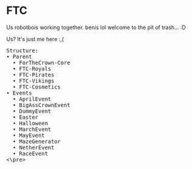 # FTC
Us robotbois working together.
benis lol
welcome to the pit of trash... :D

Us? It's just me here :,(
<pre>
Structure:
• Parent
  • ForTheCrown-Core
  • FTC-Royals
  • FTC-Pirates
  • FTC-Vikings
  • FTC-Cosmetics
• Events
  • AprilEvent
  • BigAssCrownEvent
  • DummyEvent
  • Easter
  • Halloween
  • MarchEvent
  • MayEvent
  • MazeGenerator
  • NetherEvent
  • RaceEvent
<\pre>
